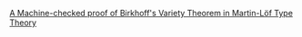<!-- UniversalAlgebra Library links -->

[Agda Universal Algebra Library]: https://ualib.github.io/agda-algebras
[Agda UniversalAlgebra]: https://ualib.github.io/agda-algebras
[git repository of the Agda UALib]: https://github.com/ualib/agda-algebras
[git repository of the agda-algebras library]: https://github.com/ualib/agda-algebras
[UniversalAlgebra]: https://ualib.github.io
[UniversalAlgebra repository]: https://github.com/ualib/agda-universal-algebra
[new issue]: https://github.com/ualib/agda-algebras/issues/new/choose
[agda-algebras]: https://github.com/ualib/agda-algebras
[agda-algebras-everything]: agda-algebras-everything.html
[merge request]: https://github.com/ualib/agda-algebras/compare
[agda-algebras development team]: https://github.com/ualib/agda-algebras#the-agda-algebras-development-team

[Preface]: https://ualib.org/Preface.html
[Base]: https://ualib.org/Base.html
[Base.Adjunction]: https://ualib.org/Base.Adjunction.html
[Base.Adjunction.Closure]: https://ualib.org/Base.Adjunction.Closure.html
[Base.Adjunction.Galois]: https://ualib.org/Base.Adjunction.Galois.html
[Base.Adjunction.Residuation]: https://ualib.org/Base.Adjunction.Residuation.html
[Base.Algebras]: https://ualib.org/Base.Algebras.html
[Base.Algebras.Basic]: https://ualib.org/Base.Algebras.Basic.html
[Base.Algebras.Congruences]: https://ualib.org/Base.Algebras.Congruences.html
[Base.Algebras.Products]: https://ualib.org/Base.Algebras.Products.html
[Base.Categories]: https://ualib.org/Base.Categories.html
[Base.Categories.Functors]: https://ualib.org/Base.Categories.Functors.html
[Base.Complexity]: https://ualib.org/Base.Complexity.html
[Base.Complexity.Basic]: https://ualib.org/Base.Complexity.Basic.html
[Base.Complexity.CSP]: https://ualib.org/Base.Complexity.CSP.html
[Base.Equality]: https://ualib.org/Base.Equality.html
[Base.Equality.Extensionality]: https://ualib.org/Base.Equality.Extensionality.html
[Base.Equality.Truncation]: https://ualib.org/Base.Equality.Truncation.html
[Base.Equality.Welldefined]: https://ualib.org/Base.Equality.Welldefined.html
[Base.Homomorphisms]: https://ualib.org/Base.Homomorphisms.html
[Base.Homomorphisms.Basic]: https://ualib.org/Base.Homomorphisms.Basic.html
[Base.Homomorphisms.Factor]: https://ualib.org/Base.Homomorphisms.Factor.html
[Base.Homomorphisms.HomomorphicImages]: https://ualib.org/Base.Homomorphisms.HomomorphicImages.html
[Base.Homomorphisms.Isomorphisms]: https://ualib.org/Base.Homomorphisms.Isomorphisms.html
[Base.Homomorphisms.Kernels]: https://ualib.org/Base.Homomorphisms.Kernels.html
[Base.Homomorphisms.Noether]: https://ualib.org/Base.Homomorphisms.Noether.html
[Base.Homomorphisms.Products]: https://ualib.org/Base.Homomorphisms.Products.html
[Base.Homomorphisms.Properties]: https://ualib.org/Base.Homomorphisms.Properties.html
[Base.Overture]: https://ualib.org/Base.Overture.html
[Base.Overture.Injective]: https://ualib.org/Base.Overture.Injective.html
[Base.Overture.Inverses]: https://ualib.org/Base.Overture.Inverses.html
[Base.Overture.Preliminaries]: https://ualib.org/Base.Overture.Preliminaries.html
[Base.Overture.Surjective]: https://ualib.org/Base.Overture.Surjective.html
[Base.Overture.Transformers]: https://ualib.org/Base.Overture.Transformers.html
[Base.Relations]: https://ualib.org/Base.Relations.html
[Base.Relations.Continuous]: https://ualib.org/Base.Relations.Continuous.html
[Base.Relations.Discrete]: https://ualib.org/Base.Relations.Discrete.html
[Base.Relations.Properties]: https://ualib.org/Base.Relations.Properties.html
[Base.Relations.Quotients]: https://ualib.org/Base.Relations.Quotients.html
[Base.Structures]: https://ualib.org/Base.Structures.html
[Base.Structures.Basic]: https://ualib.org/Base.Structures.Basic.html
[Base.Structures.Congruences]: https://ualib.org/Base.Structures.Congruences.html
[Base.Structures.EquationalLogic]: https://ualib.org/Base.Structures.EquationalLogic.html
[Base.Structures.Graphs]: https://ualib.org/Base.Structures.Graphs.html
[Base.Structures.Graphs0]: https://ualib.org/Base.Structures.Graphs0.html
[Base.Structures.Homs]: https://ualib.org/Base.Structures.Homs.html
[Base.Structures.Isos]: https://ualib.org/Base.Structures.Isos.html
[Base.Structures.Products]: https://ualib.org/Base.Structures.Products.html
[Base.Structures.Sigma]: https://ualib.org/Base.Structures.Sigma.html
[Base.Structures.Sigma.Basic]: https://ualib.org/Base.Structures.Sigma.Basic.html
[Base.Structures.Sigma.Congruences]: https://ualib.org/Base.Structures.Sigma.Congruences.html
[Base.Structures.Sigma.Homs]: https://ualib.org/Base.Structures.Sigma.Homs.html
[Base.Structures.Sigma.Isos]: https://ualib.org/Base.Structures.Sigma.Isos.html
[Base.Structures.Sigma.Products]: https://ualib.org/Base.Structures.Sigma.Products.html
[Base.Structures.Substructures]: https://ualib.org/Base.Structures.Substructures.html
[Base.Structures.Terms]: https://ualib.org/Base.Structures.Terms.html
[Base.Subalgebras]: https://ualib.org/Base.Subalgebras.html
[Base.Subalgebras.Properties]: https://ualib.org/Base.Subalgebras.Properties.html
[Base.Subalgebras.Subalgebras]: https://ualib.org/Base.Subalgebras.Subalgebras.html
[Base.Subalgebras.Subuniverses]: https://ualib.org/Base.Subalgebras.Subuniverses.html
[Base.Terms]: https://ualib.org/Base.Terms.html
[Base.Terms.Basic]: https://ualib.org/Base.Terms.Basic.html
[Base.Terms.Operations]: https://ualib.org/Base.Terms.Operations.html
[Base.Terms.Properties]: https://ualib.org/Base.Terms.Properties.html
[Base.Varieties]: https://ualib.org/Base.Varieties.html
[Base.Varieties.Closure]: https://ualib.org/Base.Varieties.Closure.html
[Base.Varieties.EquationalLogic]: https://ualib.org/Base.Varieties.EquationalLogic.html
[Base.Varieties.FreeAlgebras]: https://ualib.org/Base.Varieties.FreeAlgebras.html
[Base.Varieties.Invariants]: https://ualib.org/Base.Varieties.Invariants.html
[Base.Varieties.Preservation]: https://ualib.org/Base.Varieties.Preservation.html
[Base.Varieties.Properties]: https://ualib.org/Base.Varieties.Properties.html
[Cubical]: https://ualib.org/Cubical.html
[Cubical.Overture]: https://ualib.org/Cubical.Overture.html
[Cubical.Overture.Preliminaries]: https://ualib.org/Cubical.Overture.Preliminaries.html
[Demos.HSP]: https://ualib.org/Demos.HSP.html
[Demos.HSP-markdown]: https://ualib.org/Demos.HSP-markdown.html
[Examples.Categories.Functors]: https://ualib.org/Examples.Categories.Functors.html
[Examples.Structures.Basic]: https://ualib.org/Examples.Structures.Basic.html
[Examples.Structures.Signatures]: https://ualib.org/Examples.Structures.Signatures.html
[Exercises.Complexity.FiniteCSP]: https://ualib.org/Exercises.Complexity.FiniteCSP.html
[Setoid]: https://ualib.org/Setoid.html
[Setoid.Algebras]: https://ualib.org/Setoid.Algebras.html
[Setoid.Algebras.Basic]: https://ualib.org/Setoid.Algebras.Basic.html
[Setoid.Algebras.Congruences]: https://ualib.org/Setoid.Algebras.Congruences.html
[Setoid.Algebras.Products]: https://ualib.org/Setoid.Algebras.Products.html
[Setoid.Homomorphisms]: https://ualib.org/Setoid.Homomorphisms.html
[Setoid.Homomorphisms.Basic]: https://ualib.org/Setoid.Homomorphisms.Basic.html
[Setoid.Homomorphisms.Factor]: https://ualib.org/Setoid.Homomorphisms.Factor.html
[Setoid.Homomorphisms.HomomorphicImages]: https://ualib.org/Setoid.Homomorphisms.HomomorphicImages.html
[Setoid.Homomorphisms.Isomorphisms]: https://ualib.org/Setoid.Homomorphisms.Isomorphisms.html
[Setoid.Homomorphisms.Kernels]: https://ualib.org/Setoid.Homomorphisms.Kernels.html
[Setoid.Homomorphisms.Noether]: https://ualib.org/Setoid.Homomorphisms.Noether.html
[Setoid.Homomorphisms.Products]: https://ualib.org/Setoid.Homomorphisms.Products.html
[Setoid.Homomorphisms.Properties]: https://ualib.org/Setoid.Homomorphisms.Properties.html
[Setoid.Overture]: https://ualib.org/Setoid.Overture.html
[Setoid.Overture.Bijective]: https://ualib.org/Setoid.Overture.Bijective.html
[Setoid.Overture.Injective]: https://ualib.org/Setoid.Overture.Injective.html
[Setoid.Overture.Inverses]: https://ualib.org/Setoid.Overture.Inverses.html
[Setoid.Overture.Preliminaries]: https://ualib.org/Setoid.Overture.Preliminaries.html
[Setoid.Overture.Surjective]: https://ualib.org/Setoid.Overture.Surjective.html
[Setoid.Relations]: https://ualib.org/Setoid.Relations.html
[Setoid.Relations.Discrete]: https://ualib.org/Setoid.Relations.Discrete.html
[Setoid.Relations.Quotients]: https://ualib.org/Setoid.Relations.Quotients.html
[Setoid.Subalgebras]: https://ualib.org/Setoid.Subalgebras.html
[Setoid.Subalgebras.Properties]: https://ualib.org/Setoid.Subalgebras.Properties.html
[Setoid.Subalgebras.Subalgebras]: https://ualib.org/Setoid.Subalgebras.Subalgebras.html
[Setoid.Subalgebras.Subuniverses]: https://ualib.org/Setoid.Subalgebras.Subuniverses.html
[Setoid.Terms]: https://ualib.org/Setoid.Terms.html
[Setoid.Terms.Basic]: https://ualib.org/Setoid.Terms.Basic.html
[Setoid.Terms.Operations]: https://ualib.org/Setoid.Terms.Operations.html
[Setoid.Terms.Properties]: https://ualib.org/Setoid.Terms.Properties.html
[Setoid.Varieties]: https://ualib.org/Setoid.Varieties.html
[Setoid.Varieties.Closure]: https://ualib.org/Setoid.Varieties.Closure.html
[Setoid.Varieties.EquationalLogic]: https://ualib.org/Setoid.Varieties.EquationalLogic.html
[Setoid.Varieties.FreeAlgebras]: https://ualib.org/Setoid.Varieties.FreeAlgebras.html
[Setoid.Varieties.HSP]: https://ualib.org/Setoid.Varieties.HSP.html
[Setoid.Varieties.Preservation]: https://ualib.org/Setoid.Varieties.Preservation.html
[Setoid.Varieties.Properties]: https://ualib.org/Setoid.Varieties.Properties.html
[Setoid.Varieties.SoundAndComplete]: https://ualib.org/Setoid.Varieties.SoundAndComplete.html




[Base.lagda]: https://github.com/ualib/agda-algebras/blob/master/src/Base.lagda
[Base/Adjunction.lagda]: https://github.com/ualib/agda-algebras/blob/master/src/Base/Adjunction.lagda
[Base/Adjunction/Closure.lagda]: https://github.com/ualib/agda-algebras/blob/master/src/Base/Adjunction/Closure.lagda
[Base/Adjunction/Galois.lagda]: https://github.com/ualib/agda-algebras/blob/master/src/Base/Adjunction/Galois.lagda
[Base/Adjunction/Residuation.lagda]: https://github.com/ualib/agda-algebras/blob/master/src/Base/Adjunction/Residuation.lagda
[Base/Algebras.lagda]: https://github.com/ualib/agda-algebras/blob/master/src/Base/Algebras.lagda
[Base/Algebras/Basic.lagda]: https://github.com/ualib/agda-algebras/blob/master/src/Base/Algebras/Basic.lagda
[Base/Algebras/Congruences.lagda]: https://github.com/ualib/agda-algebras/blob/master/src/Base/Algebras/Congruences.lagda
[Base/Algebras/Products.lagda]: https://github.com/ualib/agda-algebras/blob/master/src/Base/Algebras/Products.lagda
[Base/Categories.lagda]: https://github.com/ualib/agda-algebras/blob/master/src/Base/Categories.lagda
[Base/Categories/Functors.lagda]: https://github.com/ualib/agda-algebras/blob/master/src/Base/Categories/Functors.lagda
[Base/Complexity.lagda]: https://github.com/ualib/agda-algebras/blob/master/src/Base/Complexity.lagda
[Base/Complexity/Basic.lagda]: https://github.com/ualib/agda-algebras/blob/master/src/Base/Complexity/Basic.lagda
[Base/Complexity/CSP.lagda]: https://github.com/ualib/agda-algebras/blob/master/src/Base/Complexity/CSP.lagda
[Base/Equality.lagda]: https://github.com/ualib/agda-algebras/blob/master/src/Base/Equality.lagda
[Base/Equality/Extensionality.lagda]: https://github.com/ualib/agda-algebras/blob/master/src/Base/Equality/Extensionality.lagda
[Base/Equality/Truncation.lagda]: https://github.com/ualib/agda-algebras/blob/master/src/Base/Equality/Truncation.lagda
[Base/Equality/Welldefined.lagda]: https://github.com/ualib/agda-algebras/blob/master/src/Base/Equality/Welldefined.lagda
[Base/Homomorphisms.lagda]: https://github.com/ualib/agda-algebras/blob/master/src/Base/Homomorphisms.lagda
[Base/Homomorphisms/Basic.lagda]: https://github.com/ualib/agda-algebras/blob/master/src/Base/Homomorphisms/Basic.lagda
[Base/Homomorphisms/Factor.lagda]: https://github.com/ualib/agda-algebras/blob/master/src/Base/Homomorphisms/Factor.lagda
[Base/Homomorphisms/HomomorphicImages.lagda]: https://github.com/ualib/agda-algebras/blob/master/src/Base/Homomorphisms/HomomorphicImages.lagda
[Base/Homomorphisms/Isomorphisms.lagda]: https://github.com/ualib/agda-algebras/blob/master/src/Base/Homomorphisms/Isomorphisms.lagda
[Base/Homomorphisms/Kernels.lagda]: https://github.com/ualib/agda-algebras/blob/master/src/Base/Homomorphisms/Kernels.lagda
[Base/Homomorphisms/Noether.lagda]: https://github.com/ualib/agda-algebras/blob/master/src/Base/Homomorphisms/Noether.lagda
[Base/Homomorphisms/Products.lagda]: https://github.com/ualib/agda-algebras/blob/master/src/Base/Homomorphisms/Products.lagda
[Base/Homomorphisms/Properties.lagda]: https://github.com/ualib/agda-algebras/blob/master/src/Base/Homomorphisms/Properties.lagda
[Base/Overture.lagda]: https://github.com/ualib/agda-algebras/blob/master/src/Base/Overture.lagda
[Base/Overture/Injective.lagda]: https://github.com/ualib/agda-algebras/blob/master/src/Base/Overture/Injective.lagda
[Base/Overture/Inverses.lagda]: https://github.com/ualib/agda-algebras/blob/master/src/Base/Overture/Inverses.lagda
[Base/Overture/Preliminaries.lagda]: https://github.com/ualib/agda-algebras/blob/master/src/Base/Overture/Preliminaries.lagda
[Base/Overture/Surjective.lagda]: https://github.com/ualib/agda-algebras/blob/master/src/Base/Overture/Surjective.lagda
[Base/Overture/Transformers.lagda]: https://github.com/ualib/agda-algebras/blob/master/src/Base/Overture/Transformers.lagda
[Base/Relations.lagda]: https://github.com/ualib/agda-algebras/blob/master/src/Base/Relations.lagda
[Base/Relations/Continuous.lagda]: https://github.com/ualib/agda-algebras/blob/master/src/Base/Relations/Continuous.lagda
[Base/Relations/Discrete.lagda]: https://github.com/ualib/agda-algebras/blob/master/src/Base/Relations/Discrete.lagda
[Base/Relations/Properties.lagda]: https://github.com/ualib/agda-algebras/blob/master/src/Base/Relations/Properties.lagda
[Base/Relations/Quotients.lagda]: https://github.com/ualib/agda-algebras/blob/master/src/Base/Relations/Quotients.lagda
[Base/Structures.lagda]: https://github.com/ualib/agda-algebras/blob/master/src/Base/Structures.lagda
[Base/Structures/Basic.lagda]: https://github.com/ualib/agda-algebras/blob/master/src/Base/Structures/Basic.lagda
[Base/Structures/Congruences.lagda]: https://github.com/ualib/agda-algebras/blob/master/src/Base/Structures/Congruences.lagda
[Base/Structures/EquationalLogic.lagda]: https://github.com/ualib/agda-algebras/blob/master/src/Base/Structures/EquationalLogic.lagda
[Base/Structures/Graphs.lagda]: https://github.com/ualib/agda-algebras/blob/master/src/Base/Structures/Graphs.lagda
[Base/Structures/Graphs0.lagda]: https://github.com/ualib/agda-algebras/blob/master/src/Base/Structures/Graphs0.lagda
[Base/Structures/Homs.lagda]: https://github.com/ualib/agda-algebras/blob/master/src/Base/Structures/Homs.lagda
[Base/Structures/Isos.lagda]: https://github.com/ualib/agda-algebras/blob/master/src/Base/Structures/Isos.lagda
[Base/Structures/Products.lagda]: https://github.com/ualib/agda-algebras/blob/master/src/Base/Structures/Products.lagda
[Base/Structures/Sigma.lagda]: https://github.com/ualib/agda-algebras/blob/master/src/Base/Structures/Sigma.lagda
[Base/Structures/Sigma/Basic.lagda]: https://github.com/ualib/agda-algebras/blob/master/src/Base/Structures/Sigma/Basic.lagda
[Base/Structures/Sigma/Congruences.lagda]: https://github.com/ualib/agda-algebras/blob/master/src/Base/Structures/Sigma/Congruences.lagda
[Base/Structures/Sigma/Homs.lagda]: https://github.com/ualib/agda-algebras/blob/master/src/Base/Structures/Sigma/Homs.lagda
[Base/Structures/Sigma/Isos.lagda]: https://github.com/ualib/agda-algebras/blob/master/src/Base/Structures/Sigma/Isos.lagda
[Base/Structures/Sigma/Products.lagda]: https://github.com/ualib/agda-algebras/blob/master/src/Base/Structures/Sigma/Products.lagda
[Base/Structures/Substructures.lagda]: https://github.com/ualib/agda-algebras/blob/master/src/Base/Structures/Substructures.lagda
[Base/Structures/Terms.lagda]: https://github.com/ualib/agda-algebras/blob/master/src/Base/Structures/Terms.lagda
[Base/Subalgebras.lagda]: https://github.com/ualib/agda-algebras/blob/master/src/Base/Subalgebras.lagda
[Base/Subalgebras/Properties.lagda]: https://github.com/ualib/agda-algebras/blob/master/src/Base/Subalgebras/Properties.lagda
[Base/Subalgebras/Subalgebras.lagda]: https://github.com/ualib/agda-algebras/blob/master/src/Base/Subalgebras/Subalgebras.lagda
[Base/Subalgebras/Subuniverses.lagda]: https://github.com/ualib/agda-algebras/blob/master/src/Base/Subalgebras/Subuniverses.lagda
[Base/Terms.lagda]: https://github.com/ualib/agda-algebras/blob/master/src/Base/Terms.lagda
[Base/Terms/Basic.lagda]: https://github.com/ualib/agda-algebras/blob/master/src/Base/Terms/Basic.lagda
[Base/Terms/Operations.lagda]: https://github.com/ualib/agda-algebras/blob/master/src/Base/Terms/Operations.lagda
[Base/Terms/Properties.lagda]: https://github.com/ualib/agda-algebras/blob/master/src/Base/Terms/Properties.lagda
[Base/Varieties.lagda]: https://github.com/ualib/agda-algebras/blob/master/src/Base/Varieties.lagda
[Base/Varieties/Closure.lagda]: https://github.com/ualib/agda-algebras/blob/master/src/Base/Varieties/Closure.lagda
[Base/Varieties/EquationalLogic.lagda]: https://github.com/ualib/agda-algebras/blob/master/src/Base/Varieties/EquationalLogic.lagda
[Base/Varieties/FreeAlgebras.lagda]: https://github.com/ualib/agda-algebras/blob/master/src/Base/Varieties/FreeAlgebras.lagda
[Base/Varieties/Invariants.lagda]: https://github.com/ualib/agda-algebras/blob/master/src/Base/Varieties/Invariants.lagda
[Base/Varieties/Preservation.lagda]: https://github.com/ualib/agda-algebras/blob/master/src/Base/Varieties/Preservation.lagda
[Base/Varieties/Properties.lagda]: https://github.com/ualib/agda-algebras/blob/master/src/Base/Varieties/Properties.lagda
[Cubical.lagda]: https://github.com/ualib/agda-algebras/blob/master/src/Cubical.lagda
[Cubical/Overture.lagda]: https://github.com/ualib/agda-algebras/blob/master/src/Cubical/Overture.lagda
[Cubical/Overture/Preliminaries.lagda]: https://github.com/ualib/agda-algebras/blob/master/src/Cubical/Overture/Preliminaries.lagda
[Demos/HSP.lagda]: https://github.com/ualib/agda-algebras/blob/master/src/Demos/HSP.lagda
[Demos/HSP-markdown.lagda]: https://github.com/ualib/agda-algebras/blob/master/src/Demos/HSP/markdown.lagda
[Examples/Categories/Functors.lagda]: https://github.com/ualib/agda-algebras/blob/master/src/Examples/Categories/Functors.lagda
[Examples/Structures/Basic.lagda]: https://github.com/ualib/agda-algebras/blob/master/src/Examples/Structures/Basic.lagda
[Examples/Structures/Signatures.lagda]: https://github.com/ualib/agda-algebras/blob/master/src/Examples/Structures/Signatures.lagda
[Exercises/Complexity/FiniteCSP.lagda]: https://github.com/ualib/agda-algebras/blob/master/src/Exercises/Complexity/FiniteCSP.lagda
[Preface.lagda]: https://github.com/ualib/agda-algebras/blob/master/src/Preface.lagda
[Setoid.lagda]: https://github.com/ualib/agda-algebras/blob/master/src/Setoid.lagda
[Setoid/Algebras.lagda]: https://github.com/ualib/agda-algebras/blob/master/src/Setoid/Algebras.lagda
[Setoid/Algebras/Basic.lagda]: https://github.com/ualib/agda-algebras/blob/master/src/Setoid/Algebras/Basic.lagda
[Setoid/Algebras/Congruences.lagda]: https://github.com/ualib/agda-algebras/blob/master/src/Setoid/Algebras/Congruences.lagda
[Setoid/Algebras/Products.lagda]: https://github.com/ualib/agda-algebras/blob/master/src/Setoid/Algebras/Products.lagda
[Setoid/Homomorphisms.lagda]: https://github.com/ualib/agda-algebras/blob/master/src/Setoid/Homomorphisms.lagda
[Setoid/Homomorphisms/Basic.lagda]: https://github.com/ualib/agda-algebras/blob/master/src/Setoid/Homomorphisms/Basic.lagda
[Setoid/Homomorphisms/Factor.lagda]: https://github.com/ualib/agda-algebras/blob/master/src/Setoid/Homomorphisms/Factor.lagda
[Setoid/Homomorphisms/HomomorphicImages.lagda]: https://github.com/ualib/agda-algebras/blob/master/src/Setoid/Homomorphisms/HomomorphicImages.lagda
[Setoid/Homomorphisms/Isomorphisms.lagda]: https://github.com/ualib/agda-algebras/blob/master/src/Setoid/Homomorphisms/Isomorphisms.lagda
[Setoid/Homomorphisms/Kernels.lagda]: https://github.com/ualib/agda-algebras/blob/master/src/Setoid/Homomorphisms/Kernels.lagda
[Setoid/Homomorphisms/Noether.lagda]: https://github.com/ualib/agda-algebras/blob/master/src/Setoid/Homomorphisms/Noether.lagda
[Setoid/Homomorphisms/Products.lagda]: https://github.com/ualib/agda-algebras/blob/master/src/Setoid/Homomorphisms/Products.lagda
[Setoid/Homomorphisms/Properties.lagda]: https://github.com/ualib/agda-algebras/blob/master/src/Setoid/Homomorphisms/Properties.lagda
[Setoid/Overture.lagda]: https://github.com/ualib/agda-algebras/blob/master/src/Setoid/Overture.lagda
[Setoid/Overture/Bijective.lagda]: https://github.com/ualib/agda-algebras/blob/master/src/Setoid/Overture/Bijective.lagda
[Setoid/Overture/Injective.lagda]: https://github.com/ualib/agda-algebras/blob/master/src/Setoid/Overture/Injective.lagda
[Setoid/Overture/Inverses.lagda]: https://github.com/ualib/agda-algebras/blob/master/src/Setoid/Overture/Inverses.lagda
[Setoid/Overture/Preliminaries.lagda]: https://github.com/ualib/agda-algebras/blob/master/src/Setoid/Overture/Preliminaries.lagda
[Setoid/Overture/Surjective.lagda]: https://github.com/ualib/agda-algebras/blob/master/src/Setoid/Overture/Surjective.lagda
[Setoid/Relations.lagda]: https://github.com/ualib/agda-algebras/blob/master/src/Setoid/Relations.lagda
[Setoid/Relations/Discrete.lagda]: https://github.com/ualib/agda-algebras/blob/master/src/Setoid/Relations/Discrete.lagda
[Setoid/Relations/Quotients.lagda]: https://github.com/ualib/agda-algebras/blob/master/src/Setoid/Relations/Quotients.lagda
[Setoid/Subalgebras.lagda]: https://github.com/ualib/agda-algebras/blob/master/src/Setoid/Subalgebras.lagda
[Setoid/Subalgebras/Properties.lagda]: https://github.com/ualib/agda-algebras/blob/master/src/Setoid/Subalgebras/Properties.lagda
[Setoid/Subalgebras/Subalgebras.lagda]: https://github.com/ualib/agda-algebras/blob/master/src/Setoid/Subalgebras/Subalgebras.lagda
[Setoid/Subalgebras/Subuniverses.lagda]: https://github.com/ualib/agda-algebras/blob/master/src/Setoid/Subalgebras/Subuniverses.lagda
[Setoid/Terms.lagda]: https://github.com/ualib/agda-algebras/blob/master/src/Setoid/Terms.lagda
[Setoid/Terms/Basic.lagda]: https://github.com/ualib/agda-algebras/blob/master/src/Setoid/Terms/Basic.lagda
[Setoid/Terms/Operations.lagda]: https://github.com/ualib/agda-algebras/blob/master/src/Setoid/Terms/Operations.lagda
[Setoid/Terms/Properties.lagda]: https://github.com/ualib/agda-algebras/blob/master/src/Setoid/Terms/Properties.lagda
[Setoid/Varieties.lagda]: https://github.com/ualib/agda-algebras/blob/master/src/Setoid/Varieties.lagda
[Setoid/Varieties/Closure.lagda]: https://github.com/ualib/agda-algebras/blob/master/src/Setoid/Varieties/Closure.lagda
[Setoid/Varieties/EquationalLogic.lagda]: https://github.com/ualib/agda-algebras/blob/master/src/Setoid/Varieties/EquationalLogic.lagda
[Setoid/Varieties/FreeAlgebras.lagda]: https://github.com/ualib/agda-algebras/blob/master/src/Setoid/Varieties/FreeAlgebras.lagda
[Setoid/Varieties/HSP.lagda]: https://github.com/ualib/agda-algebras/blob/master/src/Setoid/Varieties/HSP.lagda
[Setoid/Varieties/Preservation.lagda]: https://github.com/ualib/agda-algebras/blob/master/src/Setoid/Varieties/Preservation.lagda
[Setoid/Varieties/Properties.lagda]: https://github.com/ualib/agda-algebras/blob/master/src/Setoid/Varieties/Properties.lagda
[Setoid/Varieties/SoundAndComplete.lagda]: https://github.com/ualib/agda-algebras/blob/master/src/Setoid/Varieties/SoundAndComplete.lagda




[absolute value]: https://en.wikipedia.org/wiki/Absolute_value
[Agda]: https://wiki.portal.chalmers.se/agda/pmwiki.php
[Agda Language Reference]: https://agda.readthedocs.io/en/v2.6.1.3/language
[Agda Standard Library]: https://agda.github.io/agda-stdlib/
[Agda Tools]: https://agda.readthedocs.io/en/v2.6.1.3/tools/
[Agda Tutorial]: https://people.inf.elte.hu/pgj/agda/tutorial/Index.html
[Agda User's Manual]: https://agda.readthedocs.io/en/v2.6.1.3/
[Agda Wiki]: https://wiki.portal.chalmers.se/agda/pmwiki.php
[agda2-mode]: https://agda.readthedocs.io/en/v2.6.1.3/tools/emacs-mode.html
[Algebraic Effects and Handlers]: https://www.cs.uoregon.edu/research/summerschool/summer18/topics.php#Bauer
[Andreas Abel]: http://www.cse.chalmers.se/~abela/
[Andrej Bauer]: http://www.andrej.com/index.html
[Axioms and Computation]: https://leanprover.github.io/theorem_proving_in_lean/axioms_and_computation.html#

[Bill Lampe]: https://math.hawaii.edu/wordpress/people/william/

[Category Theory in Context]: http://www.math.jhu.edu/~eriehl/context.pdf
[categorytheory.gitlab.io]: https://categorytheory.gitlab.io
[Charles University in Prague]: https://cuni.cz/UKEN-1.html
[Clifford Bergman]: https://orion.math.iastate.edu/cbergman/
[Cliff Bergman]: https://orion.math.iastate.edu/cbergman/
[Bergman (2012)]: https://www.amazon.com/gp/product/1439851298/ref=as_li_tl?ie=UTF8&camp=1789&creative=9325&creativeASIN=1439851298&linkCode=as2&tag=typefunc-20&linkId=440725c9b1e60817d071c1167dff95fa
[Coercions using Type Classes]: https://leanprover.github.io/theorem_proving_in_lean/type_classes.html#coercions-using-type-classes
[Computer Aided Formal Reasoning]: http://www.cs.nott.ac.uk/~psztxa/g53cfr/
[constructive mathematics]: https://ncatlab.org/nlab/show/constructive+mathematics
[Coq]: http://coq.inria.fr

[Department of Algebra]: https://www.mff.cuni.cz/en/ka
[dependent types]: https://en.wikipedia.org/wiki/Dependent_type
[Dependent Types at Work]: http://www.cse.chalmers.se/~peterd/papers/DependentTypesAtWork.pdf
[Dependently Typed Programming in Agda]: http://www.cse.chalmers.se/~ulfn/papers/afp08/tutorial.pdf

[Emacs]: https://www.gnu.org/software/emacs/
[emacs]: https://www.gnu.org/software/emacs/
[Equality Section]: https://leanprover.github.io/logic_and_proof/first_order_logic.html?highlight=equality#equality
[Escardó]: https://www.cs.bham.ac.uk/~mhe
[Escardó's notes]: https://www.cs.bham.ac.uk/~mhe/HoTT-UF-in-Agda-Lecture-Notes

[Formalization of Universal Algebra in Agda]: http://www.sciencedirect.com/science/article/pii/S1571066118300768
[function extensionality]: https://ncatlab.org/nlab/show/function+extensionality


[Homotopy Type Theory]: https://homotopytypetheory.org/
[HoTT]: https://homotopytypetheory.org/
[HoTT book]: https://homotopytypetheory.org/book/
[HoTT-UF-in-Agda]: https://www.cs.bham.ac.uk/~mhe/HoTT-UF-in-Agda-Lecture-Notes/HoTT-UF-Agda.html
[HSP Theorem]: https://en.wikipedia.org/wiki/Variety_(universal_algebra)#Birkhoff's_theorem
[Hyeyoung Shin]: https://hyeyoungshin.github.io/
[Implicit Arguments]: https://leanprover.github.io/theorem_proving_in_lean/dependent_type_theory.html#implicit-arguments
[Inductive Types in Lean]: https://leanprover.github.io/theorem_proving_in_lean/inductive_types.html
[inductive types]: https://en.wikipedia.org/wiki/Intuitionistic_type_theory#Inductive_types
[Introduction to Univalent Foundations of Mathematics with Agda]: https://www.cs.bham.ac.uk/~mhe/HoTT-UF-in-Agda-Lecture-Notes/index.html
[Univalent Foundations of Mathematics with Agda]: https://www.cs.bham.ac.uk/~mhe/HoTT-UF-in-Agda-Lecture-Notes/index.html

[Jacques Carette]: http://www.cas.mcmaster.ca/~carette/
[JB Nation]: http://www.math.hawaii.edu/~jb/
[Jeremy Avigad]: http://www.andrew.cmu.edu/user/avigad/

[Lean]: https://leanprover.github.io/
[Lean 2]: https://github.com/leanprover/lean2
[Lean 4]: https://github.com/leanprover/lean4
[lean extension]: https://github.com/leanprover/vscode-lean
[Lean github repository]:  https://github.com/leanprover/lean/
[Lean Reference Manual]: https://leanprover.github.io/reference/
[Lean Standard Library]: https://github.com/leanprover/lean
[Lean Tutorial]: https://leanprover.github.io/tutorial/
[Lean Universal Algebra Library]: https://github.com/UniversalAlgebra/lean-ualib/
[Libor Barto]: http://www.karlin.mff.cuni.cz/~barto/
[Logic and Proof]: https://leanprover.github.io/logic_and_proof/

[markdown]: https://daringfireball.net/projects/markdown/
[Martin Escardo]: https://www.cs.bham.ac.uk/~mhe
[Martín Escardó]: https://www.cs.bham.ac.uk/~mhe
[Martín Escardó's notes]: https://www.cs.bham.ac.uk/~mhe/HoTT-UF-in-Agda-Lecture-Notes
[Martin Escardo's installation hints]: https://github.com/martinescardo/HoTT-UF-Agda-Lecture-Notes/blob/master/INSTALL.md
[Martín Hötzel Escardó]: https://www.cs.bham.ac.uk/~mhe
[Martin Hötzel Escardo]: https://www.cs.bham.ac.uk/~mhe
[Martin-Löf dependent type theory]: https://ncatlab.org/nlab/show/Martin-L%C3%B6f+dependent+type+theory
[Martin-Löf type theory]: https://ncatlab.org/nlab/show/Martin-L%C3%B6f+dependent+type+theory
[Mathlib]: https://github.com/leanprover-community/mathlib/
[Mathlib documentation]: https://leanprover-community.github.io/papers/mathlib-paper.pdf
[McKenzie, McNulty, Taylor (2018)]: https://www.amazon.com/gp/product/1470442957/ref=as_li_qf_asin_il_tl?ie=UTF8&tag=typefunc-20&creative=9325&linkCode=as2&creativeASIN=1470442957&linkId=b3109d9c28ceb872df7d4b84b1cc4f29
[MHE]: https://www.cs.bham.ac.uk/~mhe
[Midlands Graduate School in the Foundations of Computing Science]: http://events.cs.bham.ac.uk/mgs2019/
[Miklós Maróti]: http://www.math.u-szeged.hu/~mmaroti/
[MLTT]: https://ncatlab.org/nlab/show/Martin-L%C3%B6f+dependent+type+theory
[More on Implicit Arguments]: https://leanprover.github.io/theorem_proving_in_lean/interacting_with_lean.html?highlight=implicit#more-on-implicit-arguments

[ncatlab]: https://ncatlab.org
[ncatlab.org]: https://ncatlab.org
[nlab]: https://ncatlab.org
[NuPRL]: http://www.nuprl.org/

[OPLSS 2018]: https://www.cs.uoregon.edu/research/summerschool/summer18/topics.php#Bauer

[Peter Mayr]: http://math.colorado.edu/~mayr/
[Programming Languages Foundations in Agda]: https://plfa.github.io/
[Programming Language Foundations in Agda]: https://plfa.github.io/
[proof assistant]: https://en.wikipedia.org/wiki/Proof_assistant
[proof tactics]: https://en.wikipedia.org/wiki/Tactic_(proof_assistant)

[A Machine-checked proof of Birkhoff's Variety Theorem in Martin-Löf Type Theory](https://arxiv.org/abs/2101.10166)

[Ralph Freese]: https://math.hawaii.edu/~ralph/
[reading material]: https://arxiv.org/abs/1807.05923
[Riehl (2017)]: http://www.math.jhu.edu/~eriehl/context/

[Siva Somayyajula]: http://www.cs.cmu.edu/~ssomayya/

[the main Agda website]: https://wiki.portal.chalmers.se/agda/pmwiki.php
[Theorem Proving in Lean]: https://leanprover.github.io/theorem_proving_in_lean/index.html
[this gist]: https://gist.github.com/andrejbauer/3cc438ab38646516e5e9278fdb22022c
[TPL]: https://leanprover.github.io/theorem_proving_in_lean/
[type theory]: https://en.wikipedia.org/wiki/Type_theory
[Type Theory and Formal Proof]: https://www.cambridge.org/vi/academic/subjects/computer-science/programming-languages-and-applied-logic/type-theory-and-formal-proof-introduction
[Type Topology]: https://github.com/martinescardo/TypeTopology

[Course on Univalent Foundations]: https://www.cs.bham.ac.uk/~mhe/HoTT-UF-in-Agda-Lecture-Notes
[Univalent Foundations with Agda]: https://www.cs.bham.ac.uk/~mhe/HoTT-UF-in-Agda-Lecture-Notes
[Univalent Foundations and Homotopy Type Theory]: https://www.cs.bham.ac.uk/~mhe/HoTT-UF-in-Agda-Lecture-Notes

[Venanzio Capretta]: https://www.duplavis.com/venanzio/
[vscode]: https://code.visualstudio.com/

[William DeMeo]: https://williamdemeo.gitlab.io/
[williamdemeo@gmail.com]: mailto:williamdemeo@gmail.com
[williamdemeo at gmail dot com]: mailto:williamdemeo@gmail.com
[williamdemeo.org]: https://williamdemeo.gitlab.io/
[williamdemeo@gitlab]: https://gitlab.com/williamdemeo
[williamdemeo@github]: https://github.com/williamdemeo

